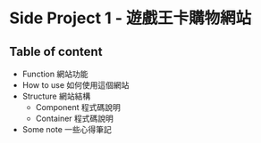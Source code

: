 # Side Project 1 - 遊戲王卡購物網站

## Table of content
- Function 網站功能
- How to use 如何使用這個網站
- Structure 網站結構
  - Component 程式碼說明
  - Container 程式碼說明
- Some note 一些心得筆記


